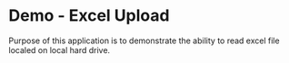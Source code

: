 # Demo - Excel Upload

Purpose of this application is to demonstrate the ability to read excel file localed on local hard drive.

